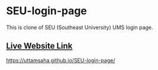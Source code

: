 # SEU-login-page
This is clone of SEU (Southeast University) UMS login page.
## [Live Website Link](https://uttamsaha.github.io/SEU-login-page/)
https://uttamsaha.github.io/SEU-login-page/

